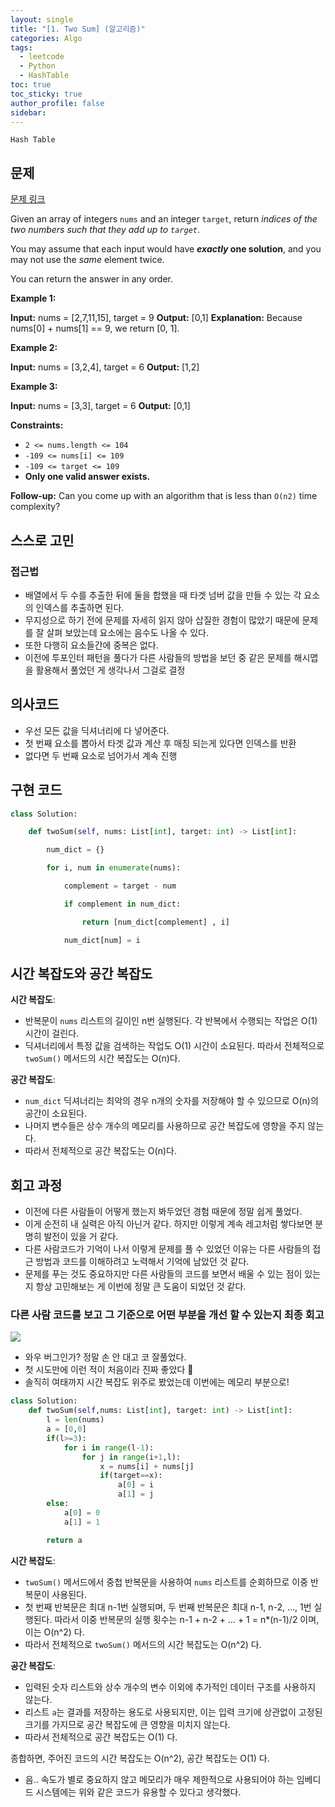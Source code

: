 ```yaml
---
layout: single
title: "[1. Two Sum] (알고리즘)"
categories: Algo
tags:
  - leetcode
  - Python
  - HashTable
toc: true
toc_sticky: true
author_profile: false
sidebar:
---
```

`Hash Table`
## 문제

[문제 링크](https://leetcode.com/problems/two-sum/?envType=study-plan-v2&envId=top-interview-150)

Given an array of integers `nums` and an integer `target`, return _indices of the two numbers such that they add up to `target`_.

You may assume that each input would have **_exactly_ one solution**, and you may not use the _same_ element twice.

You can return the answer in any order.

**Example 1:**

**Input:** nums = [2,7,11,15], target = 9
**Output:** [0,1]
**Explanation:** Because nums[0] + nums[1] == 9, we return [0, 1].

**Example 2:**

**Input:** nums = [3,2,4], target = 6
**Output:** [1,2]

**Example 3:**

**Input:** nums = [3,3], target = 6
**Output:** [0,1]

**Constraints:**

- `2 <= nums.length <= 104`
- `-109 <= nums[i] <= 109`
- `-109 <= target <= 109`
- **Only one valid answer exists.**

**Follow-up:** Can you come up with an algorithm that is less than `O(n2)` time complexity?


## 스스로 고민

### 접근법

- 배열에서 두 수를 추출한 뒤에 둘을 합했을 때 타겟 넘버 값을 만들 수 있는 각 요소의 인덱스를 추출하면 된다.
- 무지성으로 하기 전에 문제를 자세히 읽지 않아 삽질한 경험이 많았기 때문에 문제를 잘 살펴 보았는데 요소에는 음수도 나올 수 있다.
- 또한 다행히 요소들간에 중복은 없다.
- 이전에 투포인터 패턴을 풀다가 다른 사람들의 방법을 보던 중 같은 문제를 해시맵을 활용해서 풀었던 게 생각나서 그걸로 결정

## 의사코드

- 우선 모든 값을 딕셔너리에 다 넣어준다.
- 첫 번째 요소를 뽑아서 타겟 값과 계산 후 매칭 되는게 있다면 인덱스를 반환
- 없다면 두 번째 요소로 넘어가서 계속 진행

## 구현 코드

```python
class Solution:

    def twoSum(self, nums: List[int], target: int) -> List[int]:

        num_dict = {}

        for i, num in enumerate(nums):

            complement = target - num

            if complement in num_dict:

                return [num_dict[complement] , i]

            num_dict[num] = i
```

## 시간 복잡도와 공간 복잡도

**시간 복잡도**:

- 반복문이 `nums` 리스트의 길이인 n번 실행된다. 각 반복에서 수행되는 작업은 O(1) 시간이 걸린다.
- 딕셔너리에서 특정 값을 검색하는 작업도 O(1) 시간이 소요된다. 따라서 전체적으로 `twoSum()` 메서드의 시간 복잡도는 O(n)다.

**공간 복잡도**:

- `num_dict` 딕셔너리는 최악의 경우 n개의 숫자를 저장해야 할 수 있으므로 O(n)의 공간이 소요된다.
- 나머지 변수들은 상수 개수의 메모리를 사용하므로 공간 복잡도에 영향을 주지 않는다.
- 따라서 전체적으로 공간 복잡도는 O(n)다.

## 회고 과정

- 이전에 다른 사람들이 어떻게 했는지 봐두었던 경험 때문에 정말 쉽게 풀었다.
- 이게 순전히 내 실력은 아직 아닌거 같다. 하지만 이렇게 계속 레고처럼 쌓다보면 분명히 발전이 있을 거 같다. 
- 다른 사람코드가 기억이 나서 이렇게 문제를 풀 수 있었던 이유는 다른 사람들의 접근 방법과 코드를 이해하려고 노력해서 기억에 남았던 것 같다.
- 문제를 푸는 것도 중요하지만 다른 사람들의 코드를 보면서 배울 수 있는 점이 있는지 항상 고민해보는 게 이번에 정말 큰 도움이 되었던 것 같다.
### 다른 사람 코드를 보고 그 기준으로 어떤 부분을 개선 할 수 있는지 최종 회고

![](https://i.imgur.com/80yi1Np.png)

- 와우 버그인가? 정말 손 안 대고 코 잘풀었다.
- 첫 시도만에 이런 적이 처음이라 진짜 좋았다 🥳
- 솔직히 여태까지 시간 복잡도 위주로 봤었는데 이번에는 메모리 부분으로!

```python
class Solution:
    def twoSum(self,nums: List[int], target: int) -> List[int]:
        l = len(nums)
        a = [0,0]
        if(l>=3):
            for i in range(l-1):
                for j in range(i+1,l):
                    x = nums[i] + nums[j]
                    if(target==x):
                        a[0] = i
                        a[1] = j
        else:
            a[0] = 0
            a[1] = 1    

        return a    
```

**시간 복잡도**:

- `twoSum()` 메서드에서 중첩 반복문을 사용하여 `nums` 리스트를 순회하므로 이중 반복문이 사용된다.
- 첫 번째 반복문은 최대 n-1번 실행되며, 두 번째 반복문은 최대 n-1, n-2, ..., 1번 실행된다. 따라서 이중 반복문의 실행 횟수는 n-1 + n-2 + ... + 1 = n*(n-1)/2 이며, 이는 O(n^2) 다.
- 따라서 전체적으로 `twoSum()` 메서드의 시간 복잡도는 O(n^2) 다.

**공간 복잡도**:

- 입력된 숫자 리스트와 상수 개수의 변수 이외에 추가적인 데이터 구조를 사용하지 않는다.
- 리스트 `a`는 결과를 저장하는 용도로 사용되지만, 이는 입력 크기에 상관없이 고정된 크기를 가지므로 공간 복잡도에 큰 영향을 미치지 않는다.
- 따라서 전체적으로 공간 복잡도는 O(1) 다.

종합하면, 주어진 코드의 시간 복잡도는 O(n^2), 공간 복잡도는 O(1) 다. 

- 음.. 속도가 별로 중요하지 않고 메모리가 매우 제한적으로 사용되어야 하는 임베디드 시스템에는 위와 같은 코드가 유용할 수 있다고 생각했다.